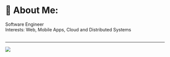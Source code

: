 # 💫 About Me:
Software Engineer<br>Interests: Web, Mobile Apps, Cloud and Distributed Systems<br><br> 

---
[![](https://visitcount.itsvg.in/api?id=Pruthvi1-T&icon=0&color=0)](https://visitcount.itsvg.in)

<!-- Proudly created with GPRM ( https://gprm.itsvg.in ) -->
